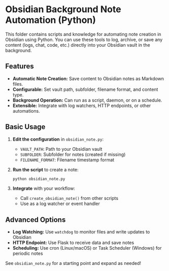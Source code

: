 # Obsidian Background Note Automation (Python)

This folder contains scripts and knowledge for automating note creation in Obsidian using Python. You can use these tools to log, archive, or save any content (logs, chat, code, etc.) directly into your Obsidian vault in the background.

## Features
- **Automatic Note Creation:** Save content to Obsidian notes as Markdown files.
- **Configurable:** Set vault path, subfolder, filename format, and content type.
- **Background Operation:** Can run as a script, daemon, or on a schedule.
- **Extensible:** Integrate with log watchers, HTTP endpoints, or other automations.

## Basic Usage

1. **Edit the configuration** in `obsidian_note.py`:
   - `VAULT_PATH`: Path to your Obsidian vault
   - `SUBFOLDER`: Subfolder for notes (created if missing)
   - `FILENAME_FORMAT`: Filename timestamp format

2. **Run the script** to create a note:
   ```bash
   python obsidian_note.py
   ```

3. **Integrate** with your workflow:
   - Call `create_obsidian_note()` from other scripts
   - Use as a log watcher or event handler

## Advanced Options
- **Log Watching:** Use `watchdog` to monitor files and write updates to Obsidian
- **HTTP Endpoint:** Use Flask to receive data and save notes
- **Scheduling:** Use cron (Linux/macOS) or Task Scheduler (Windows) for periodic notes

See `obsidian_note.py` for a starting point and expand as needed! 